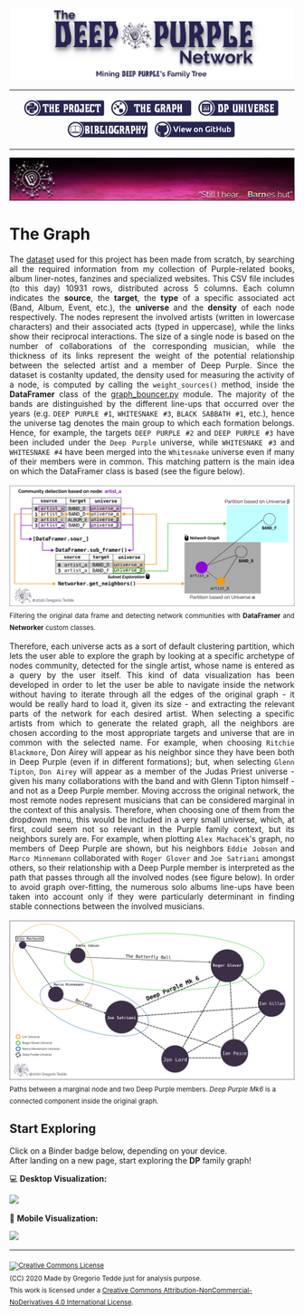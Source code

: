 <div align="center"><a href="https://greggtdd.github.io/DeepPurpleNetwork/"><img src="https://raw.githubusercontent.com/greggtdd/DeepPurpleNetwork/master/docs/site_images/dpnetwork_banner.png"></a></div>

___

<div align="center"><a href="https://greggtdd.github.io/DeepPurpleNetwork/pages/project"><img src="https://raw.githubusercontent.com/greggtdd/DeepPurpleNetwork/master/docs/site_images/button_proj.png"  width="150" height="35"></a> <a href="https://greggtdd.github.io/DeepPurpleNetwork/pages/graph"><img src="https://raw.githubusercontent.com/greggtdd/DeepPurpleNetwork/master/docs/site_images/button_graph.png"  width="150" height="35"></a> <a href="https://greggtdd.github.io/DeepPurpleNetwork/pages/dp_universe"><img src="https://raw.githubusercontent.com/greggtdd/DeepPurpleNetwork/master/docs/site_images/button_univ.png"  width="150" height="35"></a> <a href="https://greggtdd.github.io/DeepPurpleNetwork/pages/bibliography"><img src="https://raw.githubusercontent.com/greggtdd/DeepPurpleNetwork/master/docs/site_images/button_biblio.png"  width="150" height="35"></a> <a href="https://github.com/greggtdd/DeepPurpleNetwork" target="_blank"><img src="https://raw.githubusercontent.com/greggtdd/DeepPurpleNetwork/master/docs/site_images/button_git.png"  width="150" height="35"></a></div>

___

![The Deep Purple Network Project](https://github.com/greggtdd/DeepPurpleNetwork/blob/master/docs/site_images/dpgraph_banner.png?raw=true)

# The Graph
<div style="text-align: justify">The <a href="https://github.com/greggtdd/DeepPurpleNetwork/blob/master/dp_union_edges.csv" target="_blank">dataset</a> used for this project has been made from scratch, by searching all the required information from my collection of Purple-related books, album liner-notes, fanzines and specialized websites. This CSV file includes (to this day) 10931 rows, distributed across 5 columns. Each column indicates the <b>source</b>, the <b>target</b>, the <b>type</b> of a specific associated act (Band, Album, Event, etc.), the <b>universe</b> and the <b>density</b> of each node respectively. The nodes represent the involved artists (written in lowercase characters) and their associated acts (typed in uppercase), while the links show their reciprocal interactions. The size of a single node is based on the number of collaborations of the corresponding musician, while the thickness of its links represent the weight of the potential relationship between the selected artist and a member of Deep Purple. Since the dataset is costanlty updated, the density used for measuring the activity of a node, is computed by calling the <code>weight_sources()</code> method, inside the <b>DataFramer</b> class of the <a href="https://github.com/greggtdd/DeepPurpleNetwork/blob/master/graph_bouncer.py" target="_blank">graph_bouncer.py</a> module. The majority of the bands are distinguished by the different line-ups that occurred over the years (e.g. <code>DEEP PURPLE #1</code>, <code>WHITESNAKE #3</code>, <code>BLACK SABBATH #1</code>, etc.), hence the universe tag denotes the main group to which each formation belongs. Hence, for example, the targets <code>DEEP PURPLE #2</code> and <code>DEEP PURPLE #3</code> have been included under the <code>Deep Purple</code> universe, while <code>WHITESNAKE #3</code> and <code>WHITESNAKE #4</code> have been merged into the <code>Whitesnake</code> universe even if many of their members were in common. This matching pattern is the main idea on which the DataFramer class is based (see the figure below).<br>
<br>
<a href="https://github.com/greggtdd/DeepPurpleNetwork/blob/master/docs/site_images/dp_module_algorithm.jpg?raw=true" target="_blank"><img src="https://github.com/greggtdd/DeepPurpleNetwork/blob/master/docs/site_images/dp_module_algorithm.jpg?raw=true"></a>
<sub>Filtering the original data frame and detecting network communities with <b>DataFramer</b> and <b>Networker</b> custom classes.</sub><br>
<br>
Therefore, each universe acts as a sort of default clustering partition, which lets the user able to explore the graph by looking at a specific archetype of nodes community, detected for the single artist, whose name is entered as a query by the user itself. This kind of data visualization has been developed in order to let the user be able to navigate inside the network without having to iterate through all the edges of the original graph - it would be really hard to load it, given its size - and extracting the relevant parts of the network for each desired artist. When selecting a specific artists from which to generate the related graph, all the neighbors are chosen according to the most appropriate targets and universe that are in common with the selected name. For example, when choosing <code>Ritchie Blackmore</code>, Don Airey will appear as his neighbor since they have been both in Deep Purple (even if in different formations); but, when selecting <code>Glenn Tipton</code>, <code>Don Airey</code> will appear as a member of the Judas Priest universe - given his many collaborations with the band and with Glenn Tipton himself - and not as a Deep Purple member. Moving accross the original network, the most remote nodes represent musicians that can be considered marginal in the context of this analysis. Therefore, when choosing one of them from the dropdown menu, this would be included in a very small universe, which, at first, could seem not so relevant in the Purple family context, but its neighbors surely are. For example, when plotting <code>Alex Machacek</code>'s graph, no members of Deep Purple are shown, but his neighbors <code>Eddie Jobson</code> and <code>Marco Minnemann</code> collaborated with <code>Roger Glover</code> and <code>Joe Satriani</code> amongst others, so their relationship with a Deep Purple member is interpreted as the path that passes through all the involved nodes (see figure below). In order to avoid graph over-fitting, the numerous solo albums line-ups have been taken into account only if they were particularly determinant in finding stable connections between the involved musicians.</div>
<br>
<a href="https://github.com/greggtdd/DeepPurpleNetwork/blob/master/docs/site_images/dpnetowrk_connected.jpg?raw=true" target="_blank"><img src="https://github.com/greggtdd/DeepPurpleNetwork/blob/master/docs/site_images/dpnetowrk_connected.jpg?raw=true"></a>
<sub>Paths between a marginal node and two Deep Purple members. <em>Deep Purple Mk6</em> is a connected component inside the original graph.</sub>


## Start Exploring
Click on a Binder badge below, depending on your device.<br>
After landing on a new page, start exploring the **DP** family graph!

💻 **Desktop Visualization:**

<a href="https://mybinder.org/v2/gh/greggtdd/DeepPurpleNetwork/master?urlpath=%2Fapps%2FDPNetworkDesktopApp.ipynb%3Fappmode_scroll%3D0" target="_blank"><img src="https://mybinder.org/badge_logo.svg"></a>


📱 **Mobile Visualization:**

<a href="https://mybinder.org/v2/gh/greggtdd/DeepPurpleNetwork/master?urlpath=%2Fapps%2FDPNetworkMobileApp.ipynb%3Fappmode_scroll%3D0" target="_blank"><img src="https://mybinder.org/badge_logo.svg"></a>


___
<sub><a rel="license" href="http://creativecommons.org/licenses/by-nc-nd/4.0/"><img alt="Creative Commons License" style="border-width:0" src="https://i.creativecommons.org/l/by-nc-nd/4.0/88x31.png" /></a><br />(CC) 2020 Made by Gregorio Tedde just for analysis purpose.<br>This work is licensed under a <a rel="license" href="http://creativecommons.org/licenses/by-nc-nd/4.0/">Creative Commons Attribution-NonCommercial-NoDerivatives 4.0 International License</a>.</sub>

